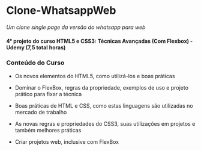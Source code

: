 # Clone-WhatsappWeb


*_Um clone single page da versão do whatsapp para web_*


#### 4° projeto do curso HTML5 e CSS3: Técnicas Avançadas (Com Flexbox) - Udemy (7,5 total horas)

###  Conteúdo do Curso

* Os novos elementos do HTML5, como utilizá-los e boas práticas

* Dominar o FlexBox, regras da propriedade, exemplos de uso e projeto prático para fixar a técnica

* Boas práticas de HTML e CSS, como estas linguagens são utilizadas no mercado de trabalho

* As novas regras e propriedades do CSS3, suas utilizações em projetos e também melhores práticas 
 
* Criar projetos web, inclusive com FlexBox
